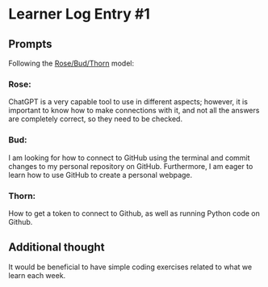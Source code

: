 # Learner Log Entry #1 

## Prompts
Following the [Rose/Bud/Thorn](https://www.panoramaed.com/blog/rose-bud-thorn-activity-and-worksheet#:~:text=%22Rose%2C%20Bud%2C%20Thorn%22%20is%20a%20mindful%20design%2D,day%2C%20week%2C%20or%20month.) model:

### Rose:
ChatGPT is a very capable tool to use in different aspects; however, it is important to know how to make connections with it, and not all the answers are completely correct, so they need to be checked.

### Bud: 
I am looking for how to connect to GitHub using the terminal and commit changes to my personal repository on GitHub. Furthermore, I am eager to learn how to use GitHub to create a personal webpage. 

### Thorn: 
How to get a token to connect to Github, as well as running Python code on Github.

## Additional thought
It would be beneficial to have simple coding exercises related to what we learn each week.

